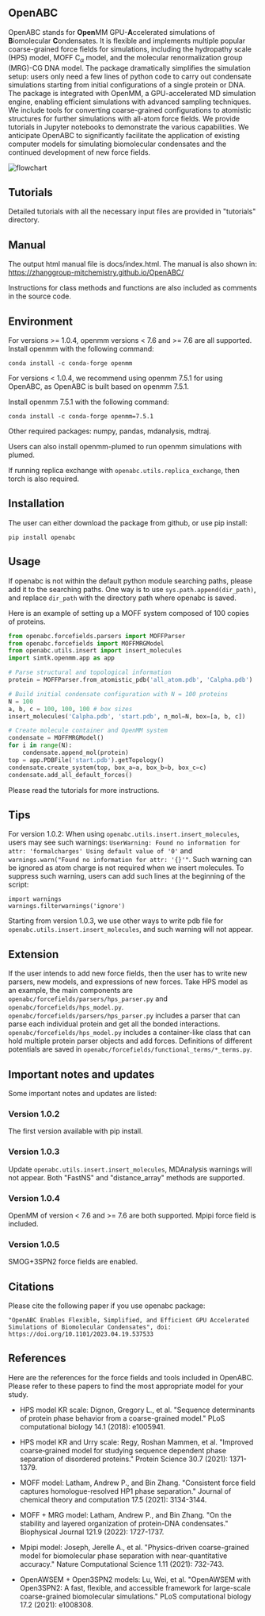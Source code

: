 ## OpenABC

OpenABC stands for **Open**MM GPU-**A**ccelerated simulations of **B**iomolecular **C**ondensates. It is flexible and implements multiple popular coarse-grained force fields for simulations, including the hydropathy scale (HPS) model, MOFF C<sub>$\alpha$</sub> model, and the molecular renormalization group (MRG)-CG DNA model. The package dramatically simplifies the simulation setup: users only need a few lines of python code to carry out condensate simulations starting from initial configurations of a single protein or DNA. The package is integrated with OpenMM, a GPU-accelerated MD simulation engine, enabling efficient simulations with advanced sampling techniques. We include tools for converting coarse-grained configurations to atomistic structures for further simulations with all-atom force fields. We provide tutorials in Jupyter notebooks to demonstrate the various capabilities. We anticipate OpenABC to significantly facilitate the application of existing computer models for simulating biomolecular condensates and the continued development of new force fields.

![flowchart](https://github.com/ZhangGroup-MITChemistry/OpenABC/blob/main/image/flowchart.png)

## Tutorials

Detailed tutorials with all the necessary input files are provided in "tutorials" directory. 


## Manual

The output html manual file is docs/index.html. The manual is also shown in: <https://zhanggroup-mitchemistry.github.io/OpenABC/>

Instructions for class methods and functions are also included as comments in the source code. 


## Environment

For versions >= 1.0.4, openmm versions < 7.6 and >= 7.6 are all supported. Install openmm with the following command: 

```
conda install -c conda-forge openmm
```

For versions < 1.0.4, we recommend using openmm 7.5.1 for using OpenABC, as OpenABC is built based on openmm 7.5.1. 

Install openmm 7.5.1 with the following command: 

```
conda install -c conda-forge openmm=7.5.1
```

Other required packages: numpy, pandas, mdanalysis, mdtraj. 

Users can also install openmm-plumed to run openmm simulations with plumed. 

If running replica exchange with `openabc.utils.replica_exchange`, then torch is also required. 


## Installation

The user can either download the package from github, or use pip install:

```
pip install openabc
```


## Usage

If openabc is not within the default python module searching paths, please add it to the searching paths. One way is to use `sys.path.append(dir_path)`, and replace `dir_path` with the directory path where openabc is saved. 

Here is an example of setting up a MOFF system composed of 100 copies of proteins. 

```python
from openabc.forcefields.parsers import MOFFParser
from openabc.forcefields import MOFFMRGModel
from openabc.utils.insert import insert_molecules
import simtk.openmm.app as app

# Parse structural and topological information
protein = MOFFParser.from_atomistic_pdb('all_atom.pdb', 'Calpha.pdb')

# Build initial condensate configuration with N = 100 proteins
N = 100
a, b, c = 100, 100, 100 # box sizes
insert_molecules('Calpha.pdb', 'start.pdb', n_mol=N, box=[a, b, c])

# Create molecule container and OpenMM system
condensate = MOFFMRGModel()
for i in range(N):
    condensate.append_mol(protein)
top = app.PDBFile('start.pdb').getTopology()
condensate.create_system(top, box_a=a, box_b=b, box_c=c)
condensate.add_all_default_forces()

```

Please read the tutorials for more instructions. 


## Tips

For version 1.0.2: When using `openabc.utils.insert.insert_molecules`, users may see such warnings: `UserWarning: Found no information for attr: 'formalcharges' Using default value of '0'` and `warnings.warn("Found no information for attr: '{}'"`. Such warning can be ignored as atom charge is not required when we insert molecules. To suppress such warning, users can add such lines at the beginning of the script:

```
import warnings
warnings.filterwarnings('ignore')
```

Starting from version 1.0.3, we use other ways to write pdb file for `openabc.utils.insert.insert_molecules`, and such warning will not appear. 


## Extension

If the user intends to add new force fields, then the user has to write new parsers, new models, and expressions of new forces. Take HPS model as an example, the main components are `openabc/forcefields/parsers/hps_parser.py` and `openabc/forcefields/hps_model.py`. `openabc/forcefields/parsers/hps_parser.py` includes a parser that can parse each individual protein and get all the bonded interactions. `openabc/forcefields/hps_model.py` includes a container-like class that can hold multiple protein parser objects and add forces. Definitions of different potentials are saved in `openabc/forcefields/functional_terms/*_terms.py`. 


## Important notes and updates

Some important notes and updates are listed: 

### Version 1.0.2

The first version available with pip install. 

### Version 1.0.3 

Update `openabc.utils.insert.insert_molecules`, MDAnalysis warnings will not appear. Both "FastNS" and "distance_array" methods are supported. 

### Version 1.0.4

OpenMM of version < 7.6 and >= 7.6 are both supported. Mpipi force field is included. 

### Version 1.0.5 

SMOG+3SPN2 force fields are enabled. 


## Citations

Please cite the following paper if you use openabc package: 

    "OpenABC Enables Flexible, Simplified, and Efficient GPU Accelerated Simulations of Biomolecular Condensates", doi: https://doi.org/10.1101/2023.04.19.537533


## References

Here are the references for the force fields and tools included in OpenABC. Please refer to these papers to find the most appropriate model for your study. 

- HPS model KR scale: Dignon, Gregory L., et al. "Sequence determinants of protein phase behavior from a coarse-grained model." PLoS computational biology 14.1 (2018): e1005941.

- HPS model KR and Urry scale: Regy, Roshan Mammen, et al. "Improved coarse‐grained model for studying sequence dependent phase separation of disordered proteins." Protein Science 30.7 (2021): 1371-1379.

- MOFF model: Latham, Andrew P., and Bin Zhang. "Consistent force field captures homologue-resolved HP1 phase separation." Journal of chemical theory and computation 17.5 (2021): 3134-3144.

- MOFF + MRG model: Latham, Andrew P., and Bin Zhang. "On the stability and layered organization of protein-DNA condensates." Biophysical Journal 121.9 (2022): 1727-1737. 

- Mpipi model: Joseph, Jerelle A., et al. "Physics-driven coarse-grained model for biomolecular phase separation with near-quantitative accuracy." Nature Computational Science 1.11 (2021): 732-743. 

- OpenAWSEM + Open3SPN2 models: Lu, Wei, et al. "OpenAWSEM with Open3SPN2: A fast, flexible, and accessible framework for large-scale coarse-grained biomolecular simulations." PLoS computational biology 17.2 (2021): e1008308.




